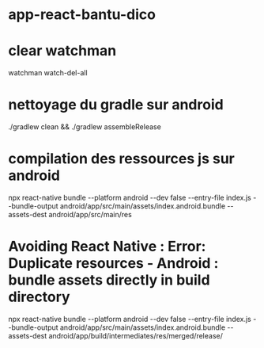 # app-react-bantu-dico
# clear watchman
 watchman watch-del-all
# nettoyage du gradle sur android 
 ./gradlew clean && ./gradlew assembleRelease

 # compilation des ressources js sur android
 npx react-native bundle --platform android --dev false --entry-file index.js --bundle-output android/app/src/main/assets/index.android.bundle --assets-dest android/app/src/main/res

 # Avoiding React Native : Error: Duplicate resources - Android : bundle assets directly in build directory
 npx react-native bundle --platform android --dev false --entry-file index.js --bundle-output android/app/src/main/assets/index.android.bundle --assets-dest android/app/build/intermediates/res/merged/release/